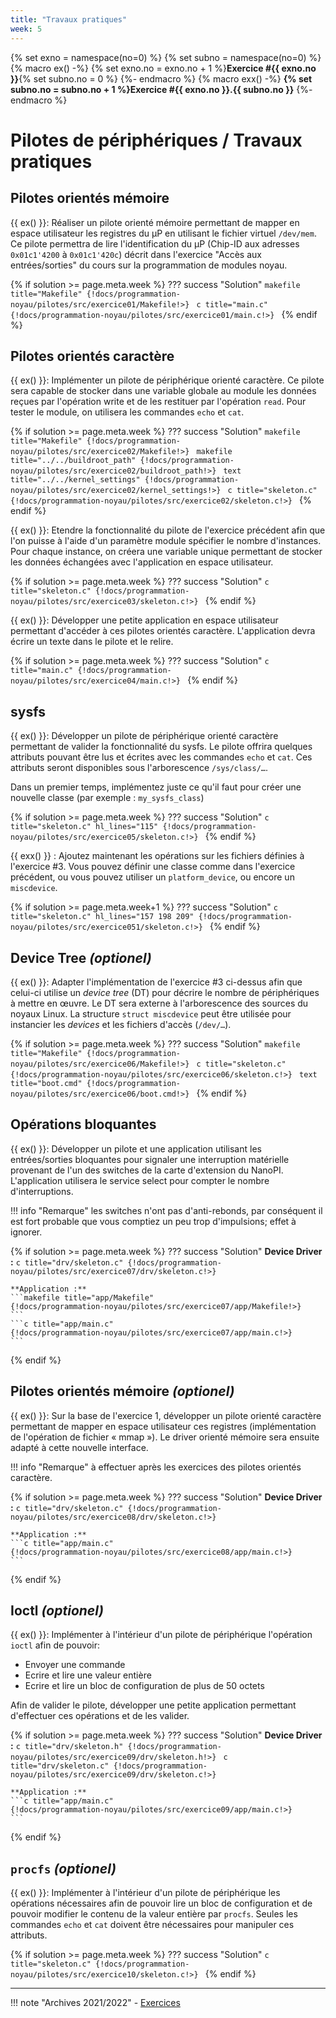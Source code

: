 ```yaml
---
title: "Travaux pratiques"
week: 5
---
```


{% set exno = namespace(no=0) %}
{% set subno = namespace(no=0) %}
{% macro ex() -%}
{% set exno.no = exno.no + 1 %}**Exercice #{{ exno.no }}**{% set subno.no = 0 %}
{%- endmacro %}
{% macro exx() -%}
**{% set subno.no = subno.no + 1 %}Exercice #{{ exno.no }}.{{ subno.no }}**
{%- endmacro %}

# Pilotes de périphériques / Travaux pratiques

## Pilotes orientés mémoire

{{ ex() }}: Réaliser un pilote orienté mémoire permettant de mapper en espace utilisateur les registres du µP en utilisant le fichier virtuel `/dev/mem`. Ce pilote permettra de lire l'identification du µP (Chip-ID aux adresses `0x01c1'4200` à `0x01c1'420c`) décrit dans l'exercice "Accès aux entrées/sorties" du cours sur la programmation de modules noyau.

{% if solution >= page.meta.week %}
??? success "Solution"
    ```makefile title="Makefile"
    {!docs/programmation-noyau/pilotes/src/exercice01/Makefile!>}
    ```
    ```c title="main.c"
    {!docs/programmation-noyau/pilotes/src/exercice01/main.c!>}
    ```
{% endif %}

## Pilotes orientés caractère

{{ ex() }}: Implémenter un pilote de périphérique orienté caractère. Ce pilote sera capable de stocker dans une variable globale au module les données reçues par l'opération write et de les restituer par l'opération `read`. Pour tester le module, on utilisera les commandes `echo` et `cat`.

{% if solution >= page.meta.week %}
??? success "Solution"
    ```makefile title="Makefile"
    {!docs/programmation-noyau/pilotes/src/exercice02/Makefile!>}
    ```
    ```makefile title="../../buildroot_path"
    {!docs/programmation-noyau/pilotes/src/exercice02/buildroot_path!>}
    ```
    ```text title="../../kernel_settings"
    {!docs/programmation-noyau/pilotes/src/exercice02/kernel_settings!>}
    ```
    ```c title="skeleton.c"
    {!docs/programmation-noyau/pilotes/src/exercice02/skeleton.c!>}
    ```
{% endif %}

{{ ex() }}: Etendre la fonctionnalité du pilote de l'exercice précédent afin que l'on puisse à l'aide d'un paramètre module spécifier le nombre d'instances. Pour chaque instance, on créera une variable unique permettant de stocker les données échangées avec l'application en espace utilisateur.

{% if solution >= page.meta.week %}
??? success "Solution"
    ```c title="skeleton.c"
    {!docs/programmation-noyau/pilotes/src/exercice03/skeleton.c!>}
    ```
{% endif %}

{{ ex() }}: Développer une petite application en espace utilisateur permettant d'accéder à ces pilotes orientés caractère. L'application devra écrire un texte dans le pilote et le relire.

{% if solution >= page.meta.week %}
??? success "Solution"
    ```c title="main.c"
    {!docs/programmation-noyau/pilotes/src/exercice04/main.c!>}
    ```
{% endif %}

## sysfs

{{ ex() }}: Développer un pilote de périphérique orienté caractère permettant de valider la fonctionnalité du sysfs. Le pilote offrira quelques attributs pouvant être lus et écrites avec les commandes `echo` et `cat`. Ces attributs seront disponibles sous l'arborescence `/sys/class/…`.

Dans un premier temps, implémentez juste ce qu'il faut pour créer une nouvelle classe (par exemple : `my_sysfs_class`)

{% if solution >= page.meta.week %}
??? success "Solution"
    ```c title="skeleton.c" hl_lines="115"
    {!docs/programmation-noyau/pilotes/src/exercice05/skeleton.c!>}
    ```
{% endif %}


{{ exx() }} : Ajoutez maintenant les opérations sur les fichiers définies à l'exercice #3. Vous pouvez définir une classe
comme dans l'exercice précédent, ou vous pouvez utiliser un `platform_device`, ou encore un `miscdevice`.

{% if solution >= page.meta.week+1 %}
??? success "Solution"
    ```c title="skeleton.c" hl_lines="157 198 209"
    {!docs/programmation-noyau/pilotes/src/exercice051/skeleton.c!>}
    ```
{% endif %}

## Device Tree _(optionel)_

{{ ex() }}:
Adapter l'implémentation de l'exercice #3 ci-dessus afin que celui-ci utilise un _device tree_ (DT) pour décrire le nombre de périphériques à mettre en œuvre. Le DT sera externe à l'arborescence des sources du noyaux Linux. La structure `struct miscdevice` peut être utilisée pour instancier les _devices_ et les fichiers d'accès (`/dev/…`).

{% if solution >= page.meta.week %}
??? success "Solution"
    ```makefile title="Makefile"
    {!docs/programmation-noyau/pilotes/src/exercice06/Makefile!>}
    ```
    ```c title="skeleton.c"
    {!docs/programmation-noyau/pilotes/src/exercice06/skeleton.c!>}
    ```
    ```text title="boot.cmd"
    {!docs/programmation-noyau/pilotes/src/exercice06/boot.cmd!>}
    ```
{% endif %}


## Opérations bloquantes

{{ ex() }}: Développer un pilote et une application utilisant les entrées/sorties bloquantes pour signaler une interruption matérielle provenant de l'un des switches de la carte d'extension du NanoPI. L'application utilisera le service select pour compter le nombre d'interruptions.

!!! info "Remarque"
    les switches n'ont pas d'anti-rebonds, par conséquent il est fort probable que vous comptiez un peu trop
    d'impulsions; effet à ignorer.

{% if solution >= page.meta.week %}
??? success "Solution"
    **Device Driver :**
    ```c title="drv/skeleton.c"
    {!docs/programmation-noyau/pilotes/src/exercice07/drv/skeleton.c!>}
    ```

    **Application :**
    ```makefile title="app/Makefile"
    {!docs/programmation-noyau/pilotes/src/exercice07/app/Makefile!>}
    ```
    ```c title="app/main.c"
    {!docs/programmation-noyau/pilotes/src/exercice07/app/main.c!>}
    ```
{% endif %}

## Pilotes orientés mémoire _(optionel)_

{{ ex() }}: Sur la base de l'exercice 1, développer un pilote orienté caractère permettant de mapper en espace utilisateur ces registres (implémentation de l'opération de fichier « mmap »). 
Le driver orienté mémoire sera ensuite adapté à cette nouvelle interface.

!!! info "Remarque"
    à effectuer après les exercices des pilotes orientés caractère.

{% if solution >= page.meta.week %}
??? success "Solution"
    **Device Driver :**
    ```c title="drv/skeleton.c"
    {!docs/programmation-noyau/pilotes/src/exercice08/drv/skeleton.c!>}
    ```

    **Application :**
    ```c title="app/main.c"
    {!docs/programmation-noyau/pilotes/src/exercice08/app/main.c!>}
    ```
{% endif %}

## Ioctl _(optionel)_

{{ ex() }}: Implémenter à l'intérieur d'un pilote de périphérique l'opération `ioctl` afin de pouvoir:

- Envoyer une commande
- Ecrire et lire une valeur entière
- Ecrire et lire un bloc de configuration de plus de 50 octets

Afin de valider le pilote, développer une petite application permettant d'effectuer ces opérations et de les valider. 

{% if solution >= page.meta.week %}
??? success "Solution"
    **Device Driver :**
    ```c title="drv/skeleton.h"
    {!docs/programmation-noyau/pilotes/src/exercice09/drv/skeleton.h!>}
    ```
    ```c title="drv/skeleton.c"
    {!docs/programmation-noyau/pilotes/src/exercice09/drv/skeleton.c!>}
    ```

    **Application :**
    ```c title="app/main.c"
    {!docs/programmation-noyau/pilotes/src/exercice09/app/main.c!>}
    ```
{% endif %}

## `procfs` _(optionel)_

{{ ex() }}: Implémenter à l'intérieur d'un pilote de périphérique les opérations nécessaires afin de pouvoir lire un bloc de configuration et de pouvoir modifier le contenu de la valeur entière par `procfs`. Seules les commandes `echo` et `cat` doivent être nécessaires pour manipuler ces attributs.

{% if solution >= page.meta.week %}
??? success "Solution"
    ```c title="skeleton.c"
    {!docs/programmation-noyau/pilotes/src/exercice10/skeleton.c!>}
    ```
{% endif %}

---

!!! note "Archives 2021/2022"
    - [Exercices](assets/sp.04.2_mas_csel_noyau_pilotes_exercices.pdf)
